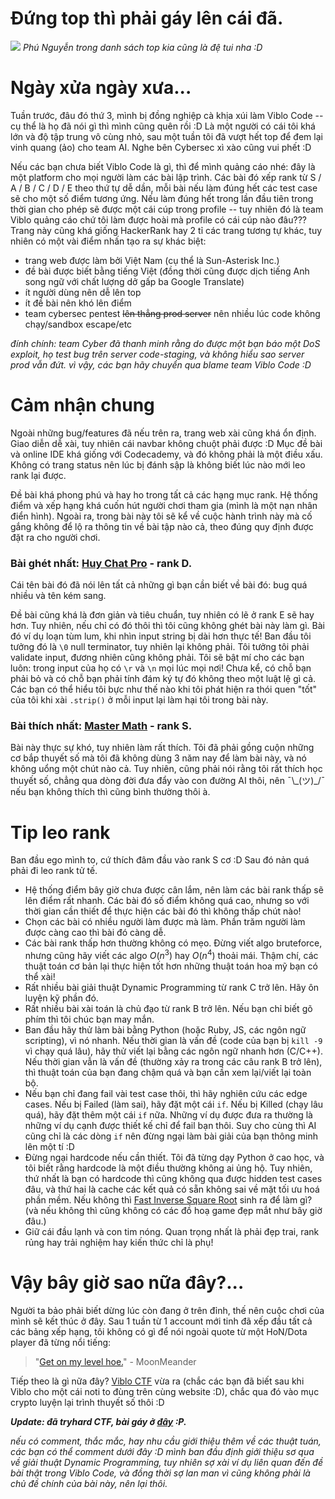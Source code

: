 # Đứng top thì phải gáy lên cái đã.
![](https://images.viblo.asia/aa1fb2bb-f79f-4ebd-9410-c0924851c4bb.png)
*Phú Nguyễn trong danh sách top kia cũng là đệ tui nha :D*

# Ngày xửa ngày xưa...
Tuần trước, đâu đó thứ 3, mình bị đồng nghiệp cà khịa xúi làm Viblo Code -- cụ thể là họ đã nói gì thì mình cũng quên rồi :D Là một người có cái tôi khá lớn và độ tập trung vô cùng nhỏ, sau một tuần tôi đã vượt hết top để đem lại vinh quang (ảo) cho team AI. Nghe bên Cybersec xì xào cũng vui phết :D

Nếu các bạn chưa biết Viblo Code là gì, thì để mình quảng cáo nhé: đây là một platform cho mọi người làm các bài lập trình. Các bài đó xếp rank từ S / A / B / C / D / E theo thứ tự dễ dần, mỗi bài nếu làm đúng hết các test case sẽ cho một số điểm tương ứng. Nếu làm đúng hết trong lần đầu tiên trong thời gian cho phép sẽ được một cái cúp trong profile -- tuy nhiên đó là team Viblo quảng cáo chứ tôi làm được hoài mà profile có cái cúp nào đâu??? Trang này cũng khá giống HackerRank hay 2 tỉ các trang tương tự khác, tuy nhiên có một vài điểm nhấn tạo ra sự khác biệt:
- trang web được làm bởi Việt Nam (cụ thể là Sun-Asterisk Inc.)
- đề bài được biết bằng tiếng Việt (đồng thời cũng được dịch tiếng Anh song ngữ với chất lượng dở gấp ba Google Translate)
- ít người dùng nên dễ lên top
- ít đề bài nên khó lên điểm
- team cybersec pentest ~~lên thẳng prod server~~ nên nhiều lúc code không chạy/sandbox escape/etc

*đính chính: team Cyber đã thanh minh rằng do được một bạn báo một DoS exploit, họ test bug trên server code-staging, và không hiểu sao server prod vẫn đứt. vì vậy, các bạn hãy chuyển qua blame team Viblo Code :D*


# Cảm nhận chung
Ngoài những bug/features đã nếu trên ra, trang web xài cũng khá ổn định. Giao diễn dễ xài, tuy nhiên cái navbar không chuột phải được :D Mục đề bài và online IDE khá giống với Codecademy, và đó không phải là một điều xấu. Không có trang status nên lúc bị đánh sập là không biết lúc nào mới leo rank lại được.

Đề bài khá phong phú và hay ho trong tất cả các hạng mục rank. Hệ thống điểm và xếp hạng khá cuốn hút người chơi tham gia (mình là một nạn nhân điển hình). Ngoài ra, trong bài này tôi sẽ kể về cuộc hành trình này mà cố gắng không để lộ ra thông tin về bài tập nào cả, theo đúng quy định được đặt ra cho người chơi.

### Bài ghét nhất: [Huy Chat Pro](https://code.viblo.asia/challenges/ZA15r4Ko2x7) - rank D.

Cái tên bài đó đã nói lên tất cả những gì bạn cần biết về bài đó: bug quá nhiều và tên kém sang.

Đề bài cũng khá là đơn giản và tiêu chuẩn, tuy nhiên có lẽ ở rank E sẽ hay hơn. Tuy nhiên, nếu chỉ có đó thôi thì tôi cũng không ghét bài này làm gì. Bài đó ví dụ loạn tùm lum, khi nhìn input string bị dài hơn thực tế! Ban đầu tôi tưởng đó là `\0` null terminator, tuy nhiên lại không phải. Tôi tưởng tôi phải validate input, đương nhiên cũng không phải. Tôi sẽ bật mí cho các bạn luôn: trong input của họ có `\r` và `\n` mọi lúc mọi nơi! Chưa kể, có chỗ bạn phải bỏ và có chỗ bạn phải tính đám ký tự đó không theo một luật lệ gì cả. Các bạn có thể hiểu tôi bực như thế nào khi tôi phát hiện ra thói quen "tốt" của tôi khi xài `.strip()` ở mỗi input lại làm hại tôi trong bài này.

### Bài thích nhất: [Master Math](https://code.viblo.asia/challenges/3RabnKPJZyj) - rank S.

Bài này thực sự khó, tuy nhiên làm rất thích. Tôi đã phải gồng cuộn những cơ bắp thuyết số mà tôi đã không dùng 3 năm nay để làm bài này, và nó không uổng một chút nào cả. Tuy nhiên, cũng phải nói rằng tôi rất thích học thuyết số, chẳng qua dòng đời đưa đẩy vào con đường AI thôi, nên ¯\\\_(ツ)_/¯ nếu bạn không thích thì cũng bình thường thôi à.

# Tip leo rank
Ban đầu ego mình to, cứ thích đâm đầu vào rank S cơ :D Sau đó nản quá phải đi leo rank tử tế.
- Hệ thống điểm bây giờ chưa được cân lắm, nên làm các bài rank thấp sẽ lên điểm rất nhanh. Các bài đó số điểm không quá cao, nhưng so với thời gian cần thiết để thực hiện các bài đó thì không thấp chút nào!
- Chọn các bài có nhiều người làm được mà làm. Phần trăm người làm được càng cao thì bài đó càng dễ.
- Các bài rank thấp hơn thường không có mẹo. Đừng viết algo bruteforce, nhưng cũng hãy viết các algo $O(n^3)$ hay $O(n^4)$ thoải mái. Thậm chí, các thuật toán cơ bản lại thực hiện tốt hơn những thuật toán hoa mỹ bạn có thể xài!
- Rất nhiều bài giải thuật Dynamic Programming từ rank C trở lên. Hãy ôn luyện kỹ phần đó.
- Rất nhiều bài xài toán là chủ đạo từ rank B trở lên. Nếu bạn chỉ biết gõ phím thì tôi chúc bạn may mắn.
- Ban đầu hãy thử làm bài bằng Python (hoặc Ruby, JS, các ngôn ngữ scripting), vì nó nhanh. Nếu thời gian là vấn đề (code của bạn bị `kill -9` vì chạy quá lâu), hãy thử viết lại bằng các ngôn ngữ nhanh hơn (C/C++). Nếu thời gian vẫn là vấn đề (thường xảy ra trong các câu rank B trở lên), thì thuật toán của bạn đang chậm quá và bạn cần xem lại/viết lại toàn bộ.
- Nếu bạn chỉ đang fail vài test case thôi, thì hãy nghiên cứu các edge cases. Nếu bị Failed (làm sai), hãy đặt một cái `if`. Nếu bị Killed (chạy lâu quá), hãy đặt thêm một cái `if` nữa. Những ví dụ được đưa ra thường là những ví dụ cạnh được thiết kế chỉ để fail bạn thôi. Suy cho cùng thì AI cũng chỉ là các dòng `if` nên đừng ngại làm bài giải của bạn thông minh lên một tí :D
- Đừng ngại hardcode nếu cần thiết. Tôi đã từng dạy Python ở cao học, và tôi biết rằng hardcode là một điều thường không ai ủng hộ. Tuy nhiên, thứ nhất là bạn có hardcode thì cũng không qua được hidden test cases đâu, và thứ hai là cache các kết quả có sẵn không sai về mặt tối ưu hoá phần mềm. Nếu không thì [Fast Inverse Square Root](https://en.wikipedia.org/wiki/Fast_inverse_square_root) sinh ra để làm gì? (và nếu không thì cũng không có các đồ hoạ game đẹp mắt như bây giờ đâu.)
- Giữ cái đầu lạnh và con tim nóng. Quan trọng nhất là phải đẹp trai, rank rủng hay trải nghiệm hay kiến thức chỉ là phụ!

# Vậy bây giờ sao nữa đây?...
Người ta bảo phải biết dừng lúc còn đang ở trên đỉnh, thế nên cuộc chơi của mình sẽ kết thúc ở đây. Sau 1 tuần từ 1 account mới tinh đã xếp đầu tất cả các bảng xếp hạng, tôi không có gì để nói ngoài quote từ một HoN/Dota player đã từng nổi tiếng:

> "[Get on my level hoe.](https://www.youtube.com/watch?v=U0nX3BYNOUY)" - MoonMeander

Tiếp theo là gì nữa đây? [Viblo CTF](https://ctf.viblo.asia/) vừa ra (chắc các bạn đã biết sau khi Viblo cho một cái noti to đùng trên cùng website :D), chắc qua đó vào mục crypto luyện lại trình thuyết số thôi :D

***Update: đã tryhard CTF, bài gáy ở [đây](https://viblo.asia/p/tet-va-ctf-va-khat-vong-dung-tren-dinh-gAm5y8Akldb) :P.***

*nếu có comment, thắc mắc, hay nhu cầu giới thiệu thêm về các thuật tuán, các bạn có thể comment dưới đây :D mình ban đầu định giới thiệu sơ qua về giải thuật Dynamic Programming, tuy nhiên sợ xài ví dụ liên quan đến đề bài thật trong Viblo Code, và đồng thời sợ lan man vì cũng không phải là chủ đề chính của bài này, nên lại thôi.*